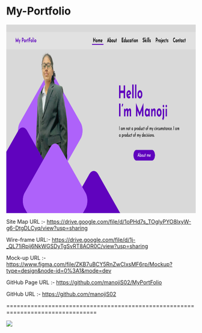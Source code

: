 # My-Portfolio

<img align="center" alt="coding" src="https://github.com/manojiS02/MyPortFolio/blob/master/Assets/img/Frame%208.png" height="500" width="830">

Site Map URL :- https://drive.google.com/file/d/1oPHd7s_TOglyPYO8lxyW-g6-DtgDLCyq/view?usp=sharing  <br>

Wire-frame URL:- https://drive.google.com/file/d/1j-_QL71iRpij6NkWGSDyTgSvRT8AOR0C/view?usp=sharing <br>

Mock-up URL :- https://www.figma.com/file/ZKB7uBCY5RnZwCIxsMF6rp/Mockup?type=design&node-id=0%3A1&mode=dev <br>

GitHub Page URL :- https://github.com/manojiS02/MyPortFolio <br>

GitHub URL :- https://github.com/manojiS02 <br>


================================================================================

<a href="https://github.com/DenverCoder1/readme-typing-svg"><img src="https://readme-typing-svg.herokuapp.com?lines=Portfoliyo+POS+System;Manoji+Salakshana;IJSE+GDSE+Student;Java%20|%20Algorithms%20|%20OOP%20;;Always%20learning%20new%20things&center=true&width=1000&height=100"></a>
